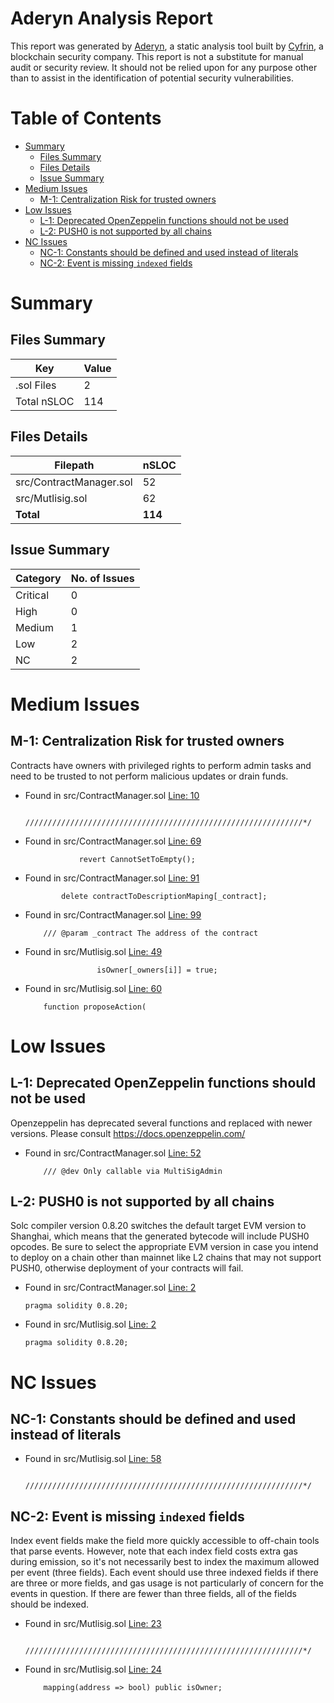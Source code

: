 # Aderyn Analysis Report

This report was generated by [Aderyn](https://github.com/Cyfrin/aderyn), a static analysis tool built by [Cyfrin](https://cyfrin.io), a blockchain security company. This report is not a substitute for manual audit or security review. It should not be relied upon for any purpose other than to assist in the identification of potential security vulnerabilities.
# Table of Contents

- [Summary](#summary)
  - [Files Summary](#files-summary)
  - [Files Details](#files-details)
  - [Issue Summary](#issue-summary)
- [Medium Issues](#medium-issues)
  - [M-1: Centralization Risk for trusted owners](#m-1-centralization-risk-for-trusted-owners)
- [Low Issues](#low-issues)
  - [L-1: Deprecated OpenZeppelin functions should not be used](#l-1-deprecated-openzeppelin-functions-should-not-be-used)
  - [L-2: PUSH0 is not supported by all chains](#l-2-push0-is-not-supported-by-all-chains)
- [NC Issues](#nc-issues)
  - [NC-1: Constants should be defined and used instead of literals](#nc-1-constants-should-be-defined-and-used-instead-of-literals)
  - [NC-2: Event is missing `indexed` fields](#nc-2-event-is-missing-indexed-fields)


# Summary

## Files Summary

| Key | Value |
| --- | --- |
| .sol Files | 2 |
| Total nSLOC | 114 |


## Files Details

| Filepath | nSLOC |
| --- | --- |
| src/ContractManager.sol | 52 |
| src/Mutlisig.sol | 62 |
| **Total** | **114** |


## Issue Summary

| Category | No. of Issues |
| --- | --- |
| Critical | 0 |
| High | 0 |
| Medium | 1 |
| Low | 2 |
| NC | 2 |


# Medium Issues

## M-1: Centralization Risk for trusted owners

Contracts have owners with privileged rights to perform admin tasks and need to be trusted to not perform malicious updates or drain funds.

- Found in src/ContractManager.sol [Line: 10](src/ContractManager.sol#L10)

	```solidity
	    //////////////////////////////////////////////////////////////*/
	```

- Found in src/ContractManager.sol [Line: 69](src/ContractManager.sol#L69)

	```solidity
	            revert CannotSetToEmpty();
	```

- Found in src/ContractManager.sol [Line: 91](src/ContractManager.sol#L91)

	```solidity
	        delete contractToDescriptionMaping[_contract];
	```

- Found in src/ContractManager.sol [Line: 99](src/ContractManager.sol#L99)

	```solidity
	    /// @param _contract The address of the contract
	```

- Found in src/Mutlisig.sol [Line: 49](src/Mutlisig.sol#L49)

	```solidity
	                isOwner[_owners[i]] = true;
	```

- Found in src/Mutlisig.sol [Line: 60](src/Mutlisig.sol#L60)

	```solidity
	    function proposeAction(
	```



# Low Issues

## L-1: Deprecated OpenZeppelin functions should not be used

Openzeppelin has deprecated several functions and replaced with newer versions. Please consult https://docs.openzeppelin.com/

- Found in src/ContractManager.sol [Line: 52](src/ContractManager.sol#L52)

	```solidity
	    /// @dev Only callable via MultiSigAdmin
	```



## L-2: PUSH0 is not supported by all chains

Solc compiler version 0.8.20 switches the default target EVM version to Shanghai, which means that the generated bytecode will include PUSH0 opcodes. Be sure to select the appropriate EVM version in case you intend to deploy on a chain other than mainnet like L2 chains that may not support PUSH0, otherwise deployment of your contracts will fail.

- Found in src/ContractManager.sol [Line: 2](src/ContractManager.sol#L2)

	```solidity
	pragma solidity 0.8.20;
	```

- Found in src/Mutlisig.sol [Line: 2](src/Mutlisig.sol#L2)

	```solidity
	pragma solidity 0.8.20;
	```



# NC Issues

## NC-1: Constants should be defined and used instead of literals



- Found in src/Mutlisig.sol [Line: 58](src/Mutlisig.sol#L58)

	```solidity
	    //////////////////////////////////////////////////////////////*/
	```



## NC-2: Event is missing `indexed` fields

Index event fields make the field more quickly accessible to off-chain tools that parse events. However, note that each index field costs extra gas during emission, so it's not necessarily best to index the maximum allowed per event (three fields). Each event should use three indexed fields if there are three or more fields, and gas usage is not particularly of concern for the events in question. If there are fewer than three fields, all of the fields should be indexed.

- Found in src/Mutlisig.sol [Line: 23](src/Mutlisig.sol#L23)

	```solidity
	    //////////////////////////////////////////////////////////////*/
	```

- Found in src/Mutlisig.sol [Line: 24](src/Mutlisig.sol#L24)

	```solidity
	    mapping(address => bool) public isOwner;
	```



